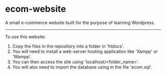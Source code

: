 # ecom-website
A small e-commerce website built for the purpose of learning Wordpress.

-----------------------------------------------------------------------

To use this website:

1. Copy the files in the repository into a folder in 'htdocs'.
2. You will need to install a web-server hosting application like 'Xampp' or 'Wampp'.
3. You can then access the site using 'localhost/<folder_name>'.
4. You will also need to import the database using in the file 'ecom.sql'.
